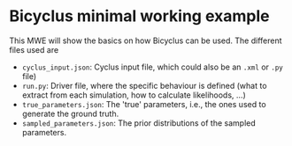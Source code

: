 # Bicyclus minimal working example
This MWE will show the basics on how Bicyclus can be used.
The different files used are
- `cyclus_input.json`: Cyclus input file, which could also be an `.xml` or `.py`
  file)
- `run.py`: Driver file, where the specific behaviour is defined (what to
  extract from each simulation, how to calculate likelihoods, ...)
- `true_parameters.json`: The 'true' parameters, i.e., the ones used to generate
  the ground truth.
- `sampled_parameters.json`: The prior distributions of the sampled parameters.
